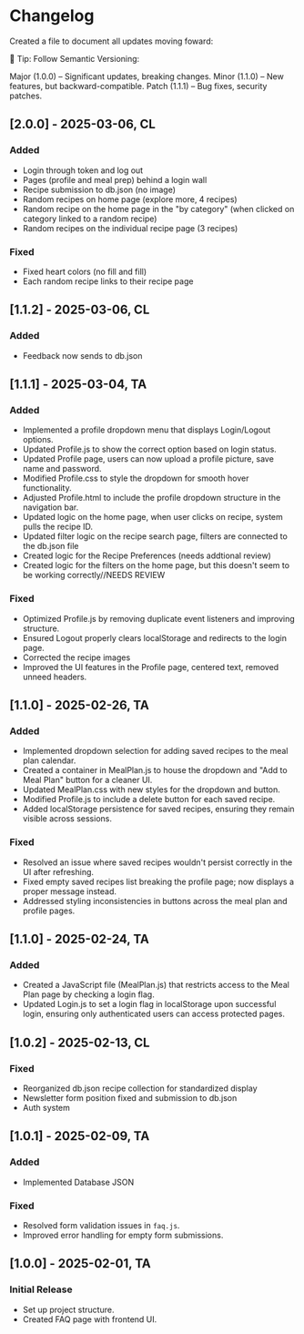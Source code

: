 # Changelog

Created a file to document all updates moving foward:

📌 Tip: Follow Semantic Versioning:

Major (1.0.0) – Significant updates, breaking changes.
Minor (1.1.0) – New features, but backward-compatible.
Patch (1.1.1) – Bug fixes, security patches.

## [2.0.0] - 2025-03-06, CL

### Added

- Login through token and log out
- Pages (profile and meal prep) behind a login wall
- Recipe submission to db.json (no image)
- Random recipes on home page (explore more, 4 recipes)
- Random recipe on the home page in the "by category" (when clicked on category linked to a random recipe)
- Random recipes on the individual recipe page (3 recipes)

### Fixed

- Fixed heart colors (no fill and fill)
- Each random recipe links to their recipe page

## [1.1.2] - 2025-03-06, CL

### Added

- Feedback now sends to db.json

## [1.1.1] - 2025-03-04, TA

### Added

- Implemented a profile dropdown menu that displays Login/Logout options.
- Updated Profile.js to show the correct option based on login status.
- Updated Profile page, users can now upload a profile picture, save name and password.
- Modified Profile.css to style the dropdown for smooth hover functionality.
- Adjusted Profile.html to include the profile dropdown structure in the navigation bar.
- Updated logic on the home page, when user clicks on recipe, system pulls the recipe ID.
- Updated filter logic on the recipe search page, filters are connected to the db.json file
- Created logic for the Recipe Preferences (needs addtional review)
- Created logic for the filters on the home page, but this doesn't seem to be working correctly//NEEDS REVIEW

### Fixed

- Optimized Profile.js by removing duplicate event listeners and improving structure.
- Ensured Logout properly clears localStorage and redirects to the login page.
- Corrected the recipe images
- Improved the UI features in the Profile page, centered text, removed unneed headers.

## [1.1.0] - 2025-02-26, TA

### Added

- Implemented dropdown selection for adding saved recipes to the meal plan calendar.
- Created a container in MealPlan.js to house the dropdown and "Add to Meal Plan" button for a cleaner UI.
- Updated MealPlan.css with new styles for the dropdown and button.
- Modified Profile.js to include a delete button for each saved recipe.
- Added localStorage persistence for saved recipes, ensuring they remain visible across sessions.

### Fixed

- Resolved an issue where saved recipes wouldn't persist correctly in the UI after refreshing.
- Fixed empty saved recipes list breaking the profile page; now displays a proper message instead.
- Addressed styling inconsistencies in buttons across the meal plan and profile pages.

## [1.1.0] - 2025-02-24, TA

### Added

- Created a JavaScript file (MealPlan.js) that restricts access to the Meal Plan page by checking a login flag.
- Updated Login.js to set a login flag in localStorage upon successful login, ensuring only authenticated users can access protected pages.

## [1.0.2] - 2025-02-13, CL

### Fixed

- Reorganized db.json recipe collection for standardized display
- Newsletter form position fixed and submission to db.json
- Auth system

## [1.0.1] - 2025-02-09, TA

### Added

- Implemented Database JSON

### Fixed

- Resolved form validation issues in `faq.js`.
- Improved error handling for empty form submissions.

## [1.0.0] - 2025-02-01, TA

### Initial Release

- Set up project structure.
- Created FAQ page with frontend UI.
